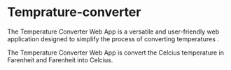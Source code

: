 # Temprature-converter
The Temperature Converter Web App is a versatile and user-friendly web application designed to simplify the process of converting temperatures .

The Temperature Converter Web App is convert the Celcius temperature  in Farenheit and Farenheit into Celcius.
